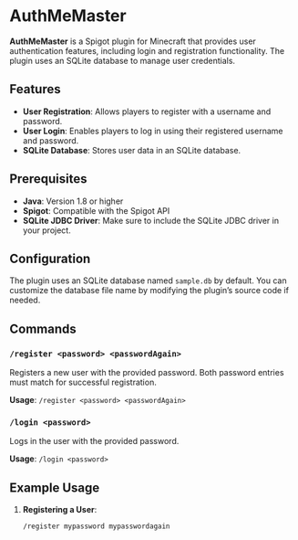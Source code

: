 # AuthMeMaster

**AuthMeMaster** is a Spigot plugin for Minecraft that provides user authentication features, including login and registration functionality. The plugin uses an SQLite database to manage user credentials.

## Features

- **User Registration**: Allows players to register with a username and password.
- **User Login**: Enables players to log in using their registered username and password.
- **SQLite Database**: Stores user data in an SQLite database.

## Prerequisites

- **Java**: Version 1.8 or higher
- **Spigot**: Compatible with the Spigot API
- **SQLite JDBC Driver**: Make sure to include the SQLite JDBC driver in your project.

## Configuration

The plugin uses an SQLite database named `sample.db` by default. You can customize the database file name by modifying the plugin’s source code if needed.

## Commands

### `/register <password> <passwordAgain>`

Registers a new user with the provided password. Both password entries must match for successful registration.

**Usage**: `/register <password> <passwordAgain>`

### `/login <password>`

Logs in the user with the provided password.

**Usage**: `/login <password>`

## Example Usage

1. **Registering a User**:
   ```text
   /register mypassword mypasswordagain
    ```
